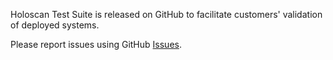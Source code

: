Holoscan Test Suite is released on GitHub to facilitate customers' validation of deployed systems.

Please report issues using GitHub [Issues](https://github.com/nvidia-holoscan/holoscan-test-suite/issues).
